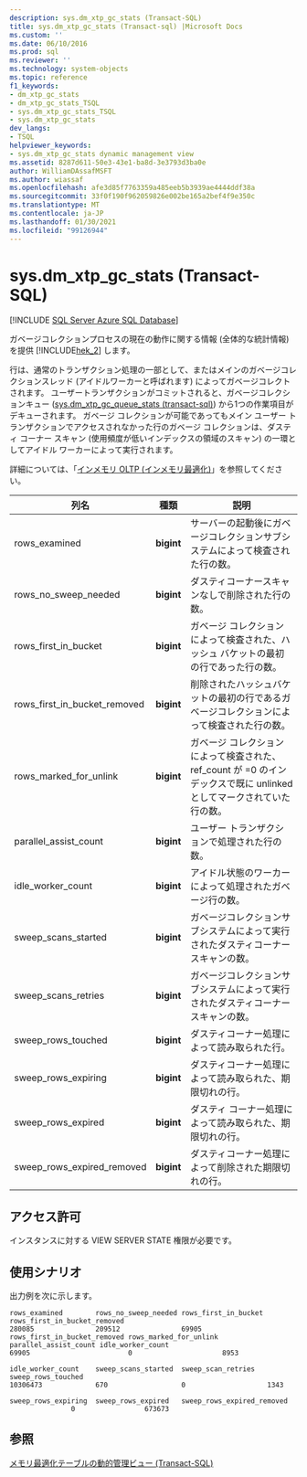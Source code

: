 ```yaml
---
description: sys.dm_xtp_gc_stats (Transact-SQL)
title: sys.dm_xtp_gc_stats (Transact-sql) |Microsoft Docs
ms.custom: ''
ms.date: 06/10/2016
ms.prod: sql
ms.reviewer: ''
ms.technology: system-objects
ms.topic: reference
f1_keywords:
- dm_xtp_gc_stats
- dm_xtp_gc_stats_TSQL
- sys.dm_xtp_gc_stats_TSQL
- sys.dm_xtp_gc_stats
dev_langs:
- TSQL
helpviewer_keywords:
- sys.dm_xtp_gc_stats dynamic management view
ms.assetid: 8287d611-50e3-43e1-ba8d-3e3793d3ba0e
author: WilliamDAssafMSFT
ms.author: wiassaf
ms.openlocfilehash: afe3d85f7763359a485eeb5b3939ae4444ddf38a
ms.sourcegitcommit: 33f0f190f962059826e002be165a2bef4f9e350c
ms.translationtype: MT
ms.contentlocale: ja-JP
ms.lasthandoff: 01/30/2021
ms.locfileid: "99126944"
---
```

# <a name="sysdm_xtp_gc_stats-transact-sql"></a>sys.dm_xtp_gc_stats (Transact-SQL)
[!INCLUDE [SQL Server Azure SQL Database](../../includes/applies-to-version/sql-asdb.md)]

  ガベージコレクションプロセスの現在の動作に関する情報 (全体的な統計情報) を提供 [!INCLUDE[hek_2](../../includes/hek-2-md.md)] します。  
  
 行は、通常のトランザクション処理の一部として、またはメインのガベージコレクションスレッド (アイドルワーカーと呼ばれます) によってガベージコレクトされます。 ユーザートランザクションがコミットされると、ガベージコレクションキュー ([sys.dm_xtp_gc_queue_stats &#40;transact-sql&#41;](../../relational-databases/system-dynamic-management-views/sys-dm-xtp-gc-queue-stats-transact-sql.md)) から1つの作業項目がデキューされます。 ガベージ コレクションが可能であってもメイン ユーザー トランザクションでアクセスされなかった行のガベージ コレクションは、ダスティ コーナー スキャン (使用頻度が低いインデックスの領域のスキャン) の一環としてアイドル ワーカーによって実行されます。  
  
 詳細については、「[インメモリ OLTP &#40;インメモリ最適化&#41;](../../relational-databases/in-memory-oltp/in-memory-oltp-in-memory-optimization.md)」を参照してください。  
  
|列名|種類|説明|  
|-----------------|----------|-----------------|  
|rows_examined|**bigint**|サーバーの起動後にガベージコレクションサブシステムによって検査された行の数。|  
|rows_no_sweep_needed|**bigint**|ダスティコーナースキャンなしで削除された行の数。|  
|rows_first_in_bucket|**bigint**|ガベージ コレクションによって検査された、ハッシュ バケットの最初の行であった行の数。|  
|rows_first_in_bucket_removed|**bigint**|削除されたハッシュバケットの最初の行であるガベージコレクションによって検査された行の数。|  
|rows_marked_for_unlink|**bigint**|ガベージ コレクションによって検査された、ref_count が =0 のインデックスで既に unlinked としてマークされていた行の数。|  
|parallel_assist_count|**bigint**|ユーザー トランザクションで処理された行の数。|  
|idle_worker_count|**bigint**|アイドル状態のワーカーによって処理されたガベージ行の数。|  
|sweep_scans_started|**bigint**|ガベージコレクションサブシステムによって実行されたダスティコーナースキャンの数。|  
|sweep_scans_retries|**bigint**|ガベージコレクションサブシステムによって実行されたダスティコーナースキャンの数。|  
|sweep_rows_touched|**bigint**|ダスティコーナー処理によって読み取られた行。|  
|sweep_rows_expiring|**bigint**|ダスティコーナー処理によって読み取られた、期限切れの行。|  
|sweep_rows_expired|**bigint**|ダスティ コーナー処理によって読み取られた、期限切れの行。|  
|sweep_rows_expired_removed|**bigint**|ダスティコーナー処理によって削除された期限切れの行。|  
  
## <a name="permissions"></a>アクセス許可  
 インスタンスに対する VIEW SERVER STATE 権限が必要です。  
  
## <a name="usage-scenario"></a>使用シナリオ  
 出力例を次に示します。  
  
```  
rows_examined        rows_no_sweep_needed rows_first_in_bucket rows_first_in_bucket_removed  
280085               209512               69905  
rows_first_in_bucket_removed rows_marked_for_unlink parallel_assist_count idle_worker_count  
69905                        0                      8953  
  
idle_worker_count    sweep_scans_started  sweep_scan_retries   sweep_rows_touched  
10306473             670                  0                    1343  
  
sweep_rows_expiring  sweep_rows_expired   sweep_rows_expired_removed  
               0                 673673  
```  
  
## <a name="see-also"></a>参照  
 [メモリ最適化テーブルの動的管理ビュー &#40;Transact-SQL&#41;](../../relational-databases/system-dynamic-management-views/memory-optimized-table-dynamic-management-views-transact-sql.md)  
  
  
